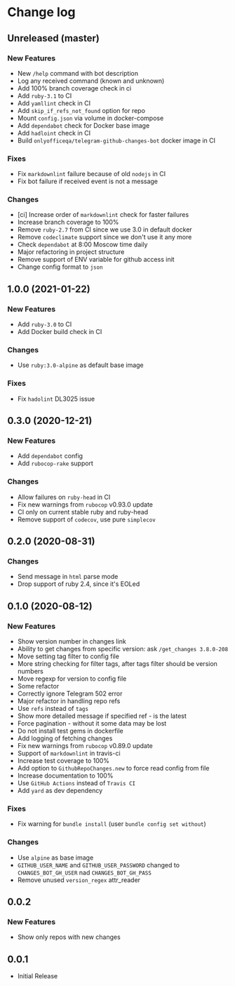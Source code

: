 # Change log

## Unreleased (master)

### New Features

* New `/help` command with bot description
* Log any received command (known and unknown)
* Add 100% branch coverage check in ci
* Add `ruby-3.1` to CI
* Add `yamllint` check in CI
* Add `skip_if_refs_not_found` option for repo
* Mount `config.json` via volume in docker-compose
* Add `dependabot` check for Docker base image
* Add `hadloint` check in CI
* Build `onlyofficeqa/telegram-github-changes-bot` docker image
  in CI

### Fixes

* Fix `markdownlint` failure because of old `nodejs` in CI
* Fix bot failure if received event is not a message

### Changes

* [ci] Increase order of `markdownlint` check for faster failures
* Increase branch coverage to 100%
* Remove `ruby-2.7` from CI since we use 3.0 in default docker
* Remove `codeclimate` support since we don't use it any more
* Check `dependabot` at 8:00 Moscow time daily
* Major refactoring in project structure
* Remove support of ENV variable for github access init
* Change config format to `json`

## 1.0.0 (2021-01-22)

### New Features

* Add `ruby-3.0` to CI
* Add Docker build check in CI

### Changes

* Use `ruby:3.0-alpine` as default base image

### Fixes

* Fix `hadolint` DL3025 issue

## 0.3.0 (2020-12-21)

### New Features

* Add `dependabot` config
* Add `rubocop-rake` support

### Changes

* Allow failures on `ruby-head` in CI
* Fix new warnings from `rubocop` v0.93.0 update
* CI only on current stable ruby and ruby-head
* Remove support of `codecov`, use pure `simplecov`

## 0.2.0 (2020-08-31)

### Changes

* Send message in `html` parse mode
* Drop support of ruby 2.4, since it's EOLed

## 0.1.0 (2020-08-12)

### New Features

* Show version number in changes link
* Ability to get changes from specific version: ask `/get_changes 3.8.0-208`
* Move setting tag filter to config file
* More string checking for filter tags, after tags filter should be version numbers
* Move regexp for version to config file
* Some refactor
* Correctly ignore Telegram 502 error
* Major refactor in handling repo refs
* Use `refs` instead of `tags`
* Show more detailed message if specified ref - is the latest
* Force pagination - without it some data may be lost
* Do not install test gems in dockerfile
* Add logging of fetching changes
* Fix new warnings from `rubocop` v0.89.0 update
* Support of `markdownlint` in travis-ci
* Increase test coverage to 100%
* Add option to `GithubRepoChanges.new` to force read config from file
* Increase documentation to 100%
* Use `GitHub Actions` instead of `Travis CI`
* Add `yard` as dev dependency

### Fixes

* Fix warning for `bundle install` (user `bundle config set without`)

### Changes

* Use `alpine` as base image
* `GITHUB_USER_NAME` and `GITHUB_USER_PASSWORD` changed
  to `CHANGES_BOT_GH_USER` nad `CHANGES_BOT_GH_PASS`
* Remove unused `version_regex` attr_reader

## 0.0.2

### New Features

* Show only repos with new changes

## 0.0.1

* Initial Release
